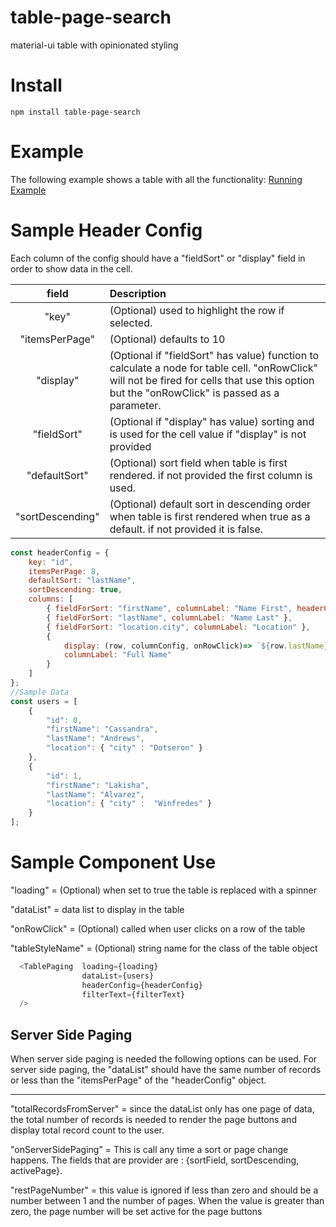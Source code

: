 # table-page-search
material-ui table with opinionated styling

# Install
```
npm install table-page-search
```

# Example
The following example shows a table with all the functionality:
[Running Example](https://vladi03.github.io/table-page-search/ "Table Page Search")

# Sample Header Config
Each column of the config should have a "fieldSort" or "display" field in order to show data in the cell.

|field|Description|
| :---: | :--- |
|"key"|(Optional) used to highlight the row if selected.|
|"itemsPerPage"|(Optional) defaults to 10|
|"display"|(Optional if "fieldSort" has value) function to calculate a node for table cell. "onRowClick" will not be fired for cells that use this option but the "onRowClick" is passed as a parameter.|
|"fieldSort"|(Optional if "display" has value) sorting and is used for the cell value if "display" is not provided|
|"defaultSort"|(Optional) sort field when table is first rendered. if not provided the first column is used.|
|"sortDescending"|(Optional) default sort in descending order when table is first rendered when true as a default. if not provided it is false.|

``` javascript
const headerConfig = {
    key: "id",
    itemsPerPage: 8,
    defaultSort: "lastName",
    sortDescending: true,
    columns: [
        { fieldForSort: "firstName", columnLabel: "Name First", headerCellStyle:{width:80} },
        { fieldForSort: "lastName", columnLabel: "Name Last" },
        { fieldForSort: "location.city", columnLabel: "Location" },
        {
            display: (row, columnConfig, onRowClick)=> `${row.lastName}, ${row.firstName}`,
            columnLabel: "Full Name"
        }
    ]
};
//Sample Data
const users = [
    {
        "id": 0,
        "firstName": "Cassandra",
        "lastName": "Andrews",
        "location": { "city" : "Dotseron" }
    },
    {
        "id": 1,
        "firstName": "Lakisha",
        "lastName": "Alvarez",
        "location": { "city" :  "Winfredes" }
    }
];
```

# Sample Component Use

"loading" = (Optional) when set to true the table is replaced with a spinner

"dataList" = data list to display in the table

"onRowClick" = (Optional) called when user clicks on a row of the table

"tableStyleName" = (Optional) string name for the class of the table object


```javascript
  <TablePaging  loading={loading}
                dataList={users}
                headerConfig={headerConfig}
                filterText={filterText}
  />
```
## Server Side Paging

When server side paging is needed the following options can be used.  For server side paging, the "dataList" should
have the same number of records or less than the "itemsPerPage" of the "headerConfig" object.

---

"totalRecordsFromServer" = since the dataList only has one page of data, the total number of records is needed
to render the page buttons and display total record count to the user.

"onServerSidePaging" = This is call any time a sort or page change happens.  The fields that are provider are :
 {sortField, sortDescending, activePage}.

 "restPageNumber" = this value is ignored if less than zero and should be a number between 1 and the number of
 pages.  When the value is greater than zero, the page number will be set active for the page buttons